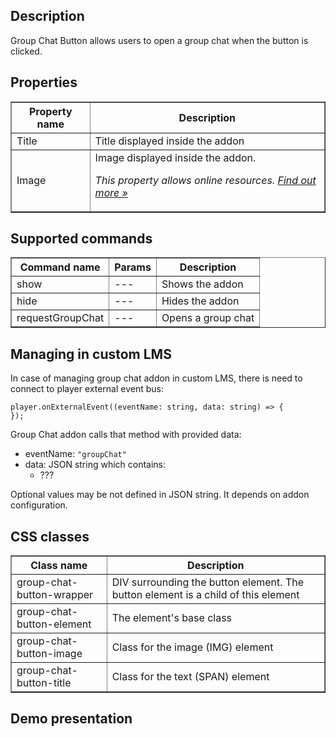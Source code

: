 ## Description
Group Chat Button allows users to open a group chat when the button is clicked.

## Properties

<table border='1'>
    <tr>
        <th>Property name</th>
        <th>Description</th>
    </tr>
    <tr>
        <td>Title</td>
        <td>Title displayed inside the addon</td>
    </tr>
    <tr>
        <td>Image</td>
        <td>Image displayed inside the addon.
<p><em>This property allows online resources. <a href="/doc/page/Online-resources">Find out more »</a></em></p></td>
    </tr>
</table>

## Supported commands

<table border='1'>
    <tr>
        <th>Command name</th>
        <th>Params</th>
        <th>Description</th>
    </tr>
    <tr>
        <td>show</td>
        <td>---</td>
        <td>Shows the addon</td>
    </tr>
    <tr>
        <td>hide</td>
        <td>---</td>
        <td>Hides the addon</td>
    </tr>
    <tr>
        <td>requestGroupChat</td>
        <td>---</td>
        <td>Opens a group chat</td>
    </tr>
</table>

## Managing in custom LMS
In case of managing group chat addon in custom LMS, there is need to connect to player external event bus:

    player.onExternalEvent((eventName: string, data: string) => {
    });

Group Chat addon calls that method with provided data:
* eventName: `"groupChat"`
* data: JSON string which contains:
    * ???

Optional values may be not defined in JSON string. It depends on addon configuration.

## CSS classes

<table border='1'>
    <tr>
        <th>Class name</th>
        <th>Description</th>
    </tr>
    <tr>
        <td>group-chat-button-wrapper</td>
        <td>DIV surrounding the button element. The button element is a child of this element</td>
    </tr>
    <tr>
        <td>group-chat-button-element</td>
        <td>The element's base class</td>
    </tr>
    <tr>
        <td>group-chat-button-image</td>
        <td>Class for the image (IMG) element</td>
    </tr>
    <tr>
        <td>group-chat-button-title</td>
        <td>Class for the text (SPAN) element</td>
    </tr>
</table>

## Demo presentation
